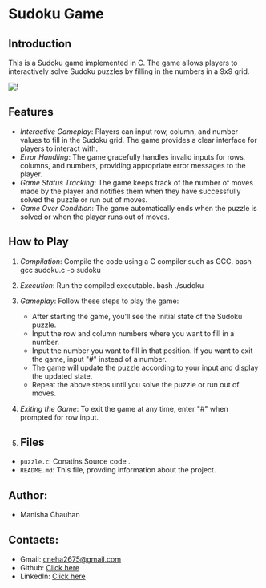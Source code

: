 # Sudoku Game

## Introduction
This is a Sudoku game implemented in C. The game allows players to interactively solve Sudoku puzzles by filling in the numbers in a 9x9 grid.

![!](https://brainfreezepuzzles.com/puzzles/Brainfreeze_SimpleRainbow.jpg)

## Features
- *Interactive Gameplay*: Players can input row, column, and number values to fill in the Sudoku grid. The game provides a clear interface for players to interact with.
- *Error Handling*: The game gracefully handles invalid inputs for rows, columns, and numbers, providing appropriate error messages to the player.
- *Game Status Tracking*: The game keeps track of the number of moves made by the player and notifies them when they have successfully solved the puzzle or run out of moves.
- *Game Over Condition*: The game automatically ends when the puzzle is solved or when the player runs out of moves.
 
## How to Play
1. *Compilation*: Compile the code using a C compiler such as GCC.
    bash
    gcc sudoku.c -o sudoku
    
2. *Execution*: Run the compiled executable.
    bash
    ./sudoku
    
3. *Gameplay*: Follow these steps to play the game:
    - After starting the game, you'll see the initial state of the Sudoku puzzle.
    - Input the row and column numbers where you want to fill in a number.
    - Input the number you want to fill in that position. If you want to exit the game, input "#" instead of a number.
    - The game will update the puzzle according to your input and display the updated state.
    - Repeat the above steps until you solve the puzzle or run out of moves.
4. *Exiting the Game*: To exit the game at any time, enter "#" when prompted for row input.

5. ## Files

- `puzzle.c`: Conatins Source code .
- `README.md`: This file, provding information about the project.

## Author:

- Manisha Chauhan
  
## Contacts:

- Gmail: cneha2675@gmail.com
- Github: [Click here](/https://github.com/02Manisha)
- LinkedIn: [Click here](https://www.linkedin.com/posts/manisha-chauhan-4a9012277_github-02manishasudoku-activity-7194759851485372418-dY1Y?utm_source=share&utm_medium=member_desktop)

